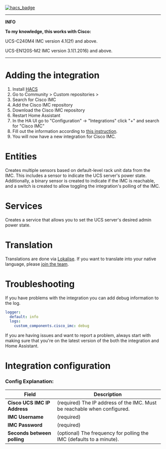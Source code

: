 [![hacs_badge](https://img.shields.io/badge/HACS-Default-orange.svg)](https://github.com/custom-components/hacs)

---
**INFO**

**To my knowledge, this works with Cisco:**
    
UCS-C240M4 IMC version 4.1(2f) and above.

UCS-EN120S-M2 IMC version 3.1(1.2016) and above.

---


# Adding the integration

1. Install [HACS](https://hacs.xyz/)
2. Go to Community > Custom repositories > 
3. Search for Cisco IMC
4. Add the Cisco IMC repository
5. Download the Cisco IMC repository
6. Restart Home Assistant
7. In the HA UI go to "Configuration" -> "Integrations" click "+" and search for "Cisco IMC"
8. Fill out the information according to [this instruction](#integration-configuration).
9. You will now have a new integration for Cisco IMC.


# Entities
Creates multiple sensors based on default-level rack unit data from the IMC. This includes a sensor to indicate the UCS server's power state.  Additionally, a binary sensor is created to indicate if the IMC is reachable, and a switch is created to allow toggling the integration's polling of the IMC.


# Services
Creates a service that allows you to set the UCS server's desired admin power state.

# Translation
Translations are done via [Lokalise](https://app.lokalise.com/public/260939135f7593a05f2b79.75475372/). If you want to translate into your native language, please [join the team](https://app.lokalise.com/public/260939135f7593a05f2b79.75475372/).

# Troubleshooting

If you have problems with the integration you can add debug information to the log.

```yaml
logger:
  default: info
  logs:
    custom_components.cisco_imc: debug
```

If you are having issues and want to report a problem, always start with making sure that you're on the latest version of the both the integration and Home Assistant.

# <a name="integration-configuration"></a>Integration configuration

### Config Explanation:

Field           						| Description
----------------------------|------------
**Cisco UCS IMC IP Address**   						| (required) The IP address of the IMC.  Must be reachable when configured.
**IMC Username**										| (required)
**IMC Password**  								| (required)
**Seconds between polling**					| (optional) The frequency for polling the IMC (defaults to a minute).
